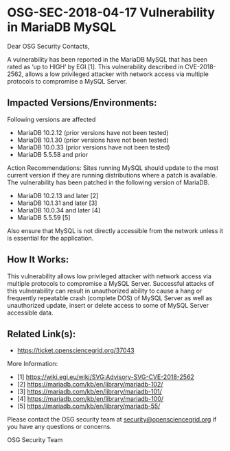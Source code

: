 # OSG-SEC-2018-04-17 Vulnerability in MariaDB MySQL

Dear OSG Security Contacts,

A vulnerability has been reported in the MariaDB MySQL that has been rated as ‘up to HIGH’ by EGI [1]. This vulnerability described in CVE-2018-2562, allows a low privileged attacker with network access via multiple protocols to compromise a MySQL Server.

## Impacted Versions/Environments:

Following versions are affected 
- MariaDB 10.2.12 (prior versions have not been tested)
- MariaDB 10.1.30 (prior versions have not been tested)
- MariaDB 10.0.33 (prior versions have not been tested)
- MariaDB 5.5.58 and prior 

Action Recommendations:
Sites running MySQL should update to the most current version if they are running distributions where a patch is available. The vulnerability has been patched in the following version of MariaDB. 
- MariaDB 10.2.13 and later [2]
- MariaDB 10.1.31 and later [3]
- MariaDB 10.0.34 and later [4] 
- MariaDB 5.5.59 [5] 

Also ensure that MySQL is not directly accessible from the network unless it is essential for the application.

## How It Works:
This vulnerability allows low privileged attacker with network access via multiple protocols to compromise a MySQL Server. Successful attacks of this vulnerability can result in unauthorized ability to cause a hang or frequently repeatable crash (complete DOS) of MySQL Server as well as unauthorized update, insert or delete access to some of MySQL Server accessible data. 

## Related Link(s): 
- https://ticket.opensciencegrid.org/37043 

More Information:
- [1] https://wiki.egi.eu/wiki/SVG:Advisory-SVG-CVE-2018-2562 
- [2] https://mariadb.com/kb/en/library/mariadb-102/
- [3] https://mariadb.com/kb/en/library/mariadb-101/ 
- [4] https://mariadb.com/kb/en/library/mariadb-100/ 
- [5] https://mariadb.com/kb/en/library/mariadb-55/ 

Please contact the OSG security team at security@opensciencegrid.org if you have any questions or concerns. 

OSG Security Team




